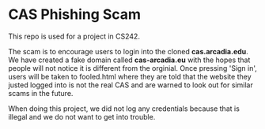 CAS Phishing Scam
======================

This repo is used for a project in CS242.

The scam is to encourage users to login into the cloned **cas.arcadia.edu**. We have created a fake domain called 
**cas-arcadia.eu** with the hopes that people will not notice it is different from the orginial. Once pressing 'Sign in', users will be taken to fooled.html where they are told that the website they justed logged into is not the real CAS and are warned to look out for similar scams in the future.

When doing this project, we did not log any credentials because that is illegal and we do not want to get into trouble.
